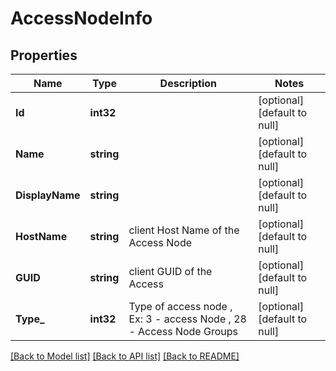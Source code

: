 # AccessNodeInfo

## Properties
Name | Type | Description | Notes
------------ | ------------- | ------------- | -------------
**Id** | **int32** |  | [optional] [default to null]
**Name** | **string** |  | [optional] [default to null]
**DisplayName** | **string** |  | [optional] [default to null]
**HostName** | **string** | client Host Name of the Access Node | [optional] [default to null]
**GUID** | **string** | client GUID of the Access | [optional] [default to null]
**Type_** | **int32** | Type of access node , Ex: 3 - access Node , 28 - Access Node Groups | [optional] [default to null]

[[Back to Model list]](../README.md#documentation-for-models) [[Back to API list]](../README.md#documentation-for-api-endpoints) [[Back to README]](../README.md)


